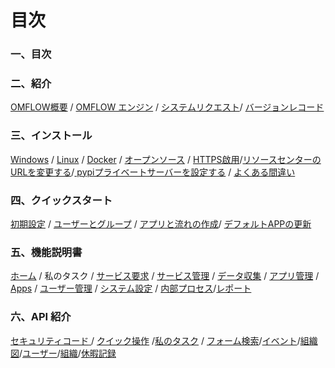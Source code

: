 # 目次

### 一、目次

### 二、紹介

&#x20;  [OMFLOW概要](https://doc.omflow.com.tw/v/japan/2/1) / [OMFLOW エンジン](2/2.md) / [システムリクエスト](2/3.md)/ [バージョンレコード](https://doc.omflow.com.tw/v/japan/2/4)

### 三、インストール

&#x20;   [Windows](https://doc.omflow.com.tw/v/japan/3/1) / [Linux](https://doc.omflow.com.tw/v/japan/3/2) / [Docker](https://doc.omflow.com.tw/v/japan/3/3) / [オープンソース](https://doc.omflow.com.tw/v/japan/3/4) / [HTTPS啟用](https://doc.omflow.com.tw/v/japan/3/5)/[リソースセンターのURLを変更する](3/dtasentnourlwosuru.md)/[ pypiプライベートサーバーを設定する](3/pypipuraibtosbwosuru.md)  /  [よくある間違い](3/yokuarui.md)

### 四、クイックスタート

&#x20;   [初期設定](https://doc.omflow.com.tw/v/japan/4/1) / [ユーザーとグループ](https://doc.omflow.com.tw/v/japan/4/2) / [アプリと流れの作成](https://doc.omflow.com.tw/v/japan/4/3)/ [デフォルトAPPの更新](4/geng-xin-nei-jian-liu-cheng.md)

### 五、機能説明書

&#x20;  [ホーム](https://doc.omflow.com.tw/v/japan/5/1) / 私のタスク / [サービス要求](https://doc.omflow.com.tw/v/japan/5/3) / [サービス管理](https://doc.omflow.com.tw/v/japan/5/4) / [データ収集](https://doc.omflow.com.tw/v/japan/5/5) / [アプリ管理](https://doc.omflow.com.tw/v/japan/5/6) / [Apps](https://doc.omflow.com.tw/v/japan/5/7) / [ユーザー管理](https://doc.omflow.com.tw/v/japan/5/8) /    [システム設定](https://doc.omflow.com.tw/v/japan/5/9) / [内部プロセス](5/10.md)/[レポート](5/bao-gao-shu.md)

### 六、API 紹介

[セキュリティコード](https://doc.omflow.com.tw/v/japan/api-jie-shao/an-quan-ma)[ ](https://doc.omflow.com.tw/v/japan/api-jie-shao/an-quan-ma)/ [クイック操作](https://doc.omflow.com.tw/v/japan/api-jie-shao/kuai-su-kai-chan-tui-chan) /[私のタスク](broken-reference) / [フォーム検索](https://doc.omflow.com.tw/v/japan/api-jie-shao/zi-ding-biao-chan)/[イベント](api-jie-shao/ibento.md)/[組織図](api-jie-shao/zu-zhi-tu.md)/[ユーザー](api-jie-shao/yz.md)/[組織](https://doc.omflow.com.tw/v/japan/api-jie-shao/zu-zhi)/[休暇記録](api-jie-shao/wosu.md)

